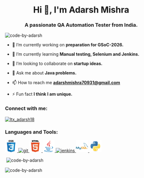 <h1 align="center">Hi 👋, I'm Adarsh Mishra</h1>
<h3 align="center">A passionate QA Automation Tester from India.</h3>

<p align="left"> <img src="https://komarev.com/ghpvc/?username=code-by-adarsh&label=Profile%20views&color=f94f06&style=flat" alt="code-by-adarsh" /> </p>

- 🔭 I’m currently working on **preparation for GSoC-2026.**

- 🌱 I’m currently learning **Manual testing, Selenium and Jenkins.**

- 👯 I’m looking to collaborate on **startup ideas.**

- 💬 Ask me about **Java problems.**

- 📫 How to reach me **adarshmishra70931@gmail.com**

- ⚡ Fun fact **I think I am unique.**

<h3 align="left">Connect with me:</h3>
<p align="left">
<a href="https://instagram.com/ltx_adarsh18" target="blank"><img align="center" src="https://raw.githubusercontent.com/rahuldkjain/github-profile-readme-generator/master/src/images/icons/Social/instagram.svg" alt="ltx_adarsh18" height="30" width="40" /></a>
</p>

<h3 align="left">Languages and Tools:</h3>
<p align="left"> <a href="https://www.w3schools.com/css/" target="_blank" rel="noreferrer"> <img src="https://raw.githubusercontent.com/devicons/devicon/master/icons/css3/css3-original-wordmark.svg" alt="css3" width="40" height="40"/> </a> <a href="https://git-scm.com/" target="_blank" rel="noreferrer"> <img src="https://www.vectorlogo.zone/logos/git-scm/git-scm-icon.svg" alt="git" width="40" height="40"/> </a> <a href="https://www.w3.org/html/" target="_blank" rel="noreferrer"> <img src="https://raw.githubusercontent.com/devicons/devicon/master/icons/html5/html5-original-wordmark.svg" alt="html5" width="40" height="40"/> </a> <a href="https://www.java.com" target="_blank" rel="noreferrer"> <img src="https://raw.githubusercontent.com/devicons/devicon/master/icons/java/java-original.svg" alt="java" width="40" height="40"/> </a> <a href="https://www.jenkins.io" target="_blank" rel="noreferrer"> <img src="https://www.vectorlogo.zone/logos/jenkins/jenkins-icon.svg" alt="jenkins" width="40" height="40"/> </a> <a href="https://www.mysql.com/" target="_blank" rel="noreferrer"> <img src="https://raw.githubusercontent.com/devicons/devicon/master/icons/mysql/mysql-original-wordmark.svg" alt="mysql" width="40" height="40"/> </a> <a href="https://www.python.org" target="_blank" rel="noreferrer"> <img src="https://raw.githubusercontent.com/devicons/devicon/master/icons/python/python-original.svg" alt="python" width="40" height="40"/> </a> </p>

<p>&nbsp;<img align="center" src="https://github-readme-stats.vercel.app/api?username=code-by-adarsh&show_icons=true&theme=dark&locale=en" alt="code-by-adarsh" /></p>

<p><img align="center" src="https://github-readme-streak-stats.herokuapp.com/?user=code-by-adarsh&" alt="code-by-adarsh" /></p>
